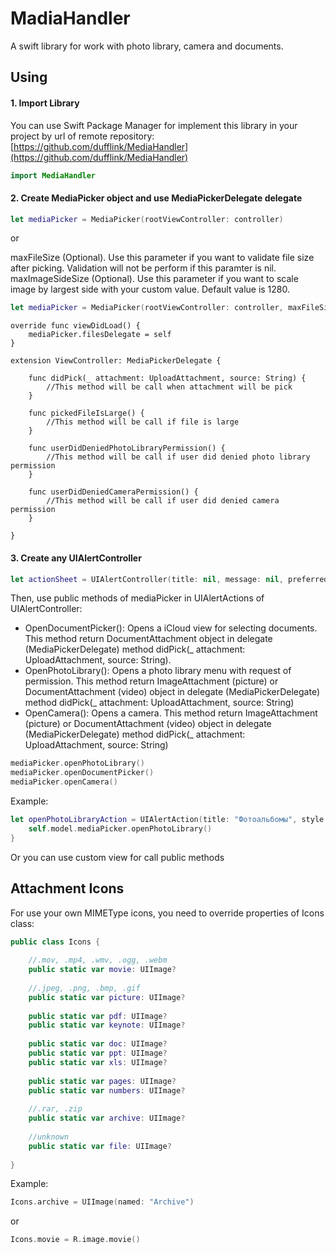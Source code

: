 # MadiaHandler

A swift library for work with photo library, camera and documents.

## Using

#### 1. Import Library

You can use Swift Package Manager for implement this library in your project by url of remote repository:
[https://github.com/dufflink/MediaHandler](https://github.com/dufflink/MediaHandler)

```swift
import MediaHandler
```
#### 2. Create MediaPicker object and use MediaPickerDelegate delegate

```swift
let mediaPicker = MediaPicker(rootViewController: controller)
```
or

maxFileSize (Optional). Use this parameter if you want to validate file size after picking. Validation will not be perform if this paramter is nil.
maxImageSideSize (Optional). Use this parameter if you want to scale image by largest side with your custom value. Default value is 1280.

```swift
let mediaPicker = MediaPicker(rootViewController: controller, maxFileSize: 100, maxImageSideSize: 720)

```

```
override func viewDidLoad() {
    mediaPicker.filesDelegate = self
}

extension ViewController: MediaPickerDelegate {
    
    func didPick(_ attachment: UploadAttachment, source: String) {
        //This method will be call when attachment will be pick
    }
    
    func pickedFileIsLarge() {
        //This method will be call if file is large
    }
    
    func userDidDeniedPhotoLibraryPermission() {
        //This method will be call if user did denied photo library permission
    }
    
    func userDidDeniedCameraPermission() {
        //This method will be call if user did denied camera permission
    }
    
}

```

#### 3. Create any UIAlertController
```swift
let actionSheet = UIAlertController(title: nil, message: nil, preferredStyle: .actionSheet)
```

Then, use public methods of mediaPicker in UIAlertActions of UIAlertController:

* OpenDocumentPicker(): Opens a iCloud view for selecting documents. This method return DocumentAttachment object in delegate (MediaPickerDelegate) method didPick(_ attachment: UploadAttachment, source: String).
* OpenPhotoLibrary(): Opens a photo library menu with request of permission. This method return ImageAttachment (picture) or DocumentAttachment (video) object in delegate (MediaPickerDelegate) method didPick(_ attachment: UploadAttachment, source: String)
* OpenCamera(): Opens a camera. This method return ImageAttachment (picture) or DocumentAttachment (video) object in delegate (MediaPickerDelegate) method didPick(_ attachment: UploadAttachment, source: String)


```swift
mediaPicker.openPhotoLibrary()
mediaPicker.openDocumentPicker()
mediaPicker.openCamera()
```
Example:
```swift
let openPhotoLibraryAction = UIAlertAction(title: "Фотоальбомы", style: .default) { _ in
    self.model.mediaPicker.openPhotoLibrary()
}
```
Or you can use custom view for call public methods

## Attachment Icons

For use your own MIMEType icons, you need to override properties of Icons class:

```swift
public class Icons {
    
    //.mov, .mp4, .wmv, .ogg, .webm
    public static var movie: UIImage?
    
    //.jpeg, .png, .bmp, .gif
    public static var picture: UIImage?
    
    public static var pdf: UIImage?
    public static var keynote: UIImage?
    
    public static var doc: UIImage?
    public static var ppt: UIImage?
    public static var xls: UIImage?
    
    public static var pages: UIImage?
    public static var numbers: UIImage?
    
    //.rar, .zip
    public static var archive: UIImage?
    
    //unknown
    public static var file: UIImage?
    
}
```
Example:

```swift
Icons.archive = UIImage(named: "Archive")
```
or

```swift
Icons.movie = R.image.movie()
```
